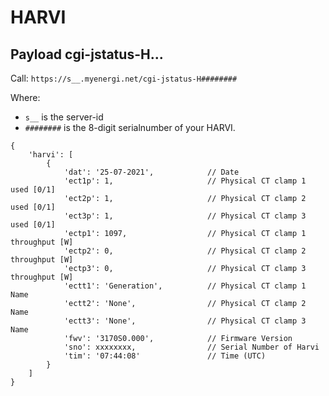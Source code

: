 # HARVI

## Payload cgi-jstatus-H...
Call: `https://s__.myenergi.net/cgi-jstatus-H########`

Where:
* `s__` is the server-id
* `########` is the 8-digit serialnumber of your HARVI.

```
{
    'harvi': [
        {
            'dat': '25-07-2021',            // Date
            'ect1p': 1,                     // Physical CT clamp 1 used [0/1]
            'ect2p': 1,                     // Physical CT clamp 2 used [0/1]
            'ect3p': 1,                     // Physical CT clamp 3 used [0/1]
            'ectp1': 1097,                  // Physical CT clamp 1 throughput [W]
            'ectp2': 0,                     // Physical CT clamp 2 throughput [W]
            'ectp3': 0,                     // Physical CT clamp 3 throughput [W]
            'ectt1': 'Generation',          // Physical CT clamp 1 Name
            'ectt2': 'None',                // Physical CT clamp 2 Name
            'ectt3': 'None',                // Physical CT clamp 3 Name
            'fwv': '3170S0.000',            // Firmware Version
            'sno': xxxxxxxx,                // Serial Number of Harvi
            'tim': '07:44:08'               // Time (UTC)
        }
    ]
}

```

